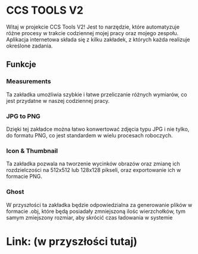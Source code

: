 # CCS TOOLS V2

Witaj w projekcie CCS Tools V2! Jest to narzędzie, które automatyzuje różne procesy w trakcie codziennej mojej pracy oraz mojego zespołu. Aplikacja internetowa składa się z kilku zakładek, z których każda realizuje określone zadania.

## Funkcje

### Measurements

Ta zakładka umożliwia szybkie i łatwe przeliczanie różnych wymiarów, co jest przydatne w naszej codziennej pracy.

### JPG to PNG

Dzięki tej zakładce można łatwo konwertować zdjęcia typu JPG i nie tylko, do formatu PNG, co jest standardem w wielu procesach roboczych.

### Icon & Thumbnail

Ta zakładka pozwala na tworzenie wycinków obrazów oraz zmianę ich rozdzielczości na 512x512 lub 128x128 pikseli, oraz exportowanie ich w formacie PNG.

### Ghost

W przyszłości ta zakładka będzie odpowiedzialna za generowanie plików w formacie .obj, które będą posiadały zmniejszoną ilośc wierzchołków, tym samym zmiejszony rozmiar, aby skrócić czas ładowania w systemie
#

# Link: (w przyszłości tutaj)
